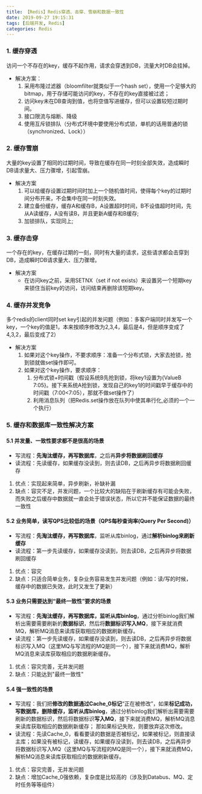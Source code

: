 ```yaml
---
title: 【Redis】Redis穿透、击穿、雪崩和数据一致性
date: 2019-09-27 19:15:31
tags: [后端开发, Redis]
categories: Redis
---
```


### 1. 缓存穿透
访问一个不存在的key，缓存不起作用，请求会穿透到DB，流量大时DB会挂掉。
* 解决方案：
    1. 采用布隆过滤器（bloomfilter就类似于一个hash set），使用一个足够大的bitmap，用于存储可能访问的key，不存在的key直接被过滤；
    2. 访问key未在DB查询到值，也将空值写进缓存，但可以设置较短过期时间。
    3. 接口限流与熔断、降级
    4. 使用互斥锁排队（分布式环境中要使用分布式锁，单机的话用普通的锁（synchronized、Lock））


### 2. 缓存雪崩
大量的key设置了相同的过期时间，导致在缓存在同一时刻全部失效，造成瞬时DB请求量大、压力骤增，引起雪崩。
* 解决方案
    1. 可以给缓存设置过期时间时加上一个随机值时间，使得每个key的过期时间分布开来，不会集中在同一时刻失效。
    2. 建立备份缓存，缓存A和缓存B，A设置超时时间，B不设值超时时间，先从A读缓存，A没有读B，并且更新A缓存和B缓存;
    3. 加锁排队，实现同上;


### 3. 缓存击穿
一个存在的key，在缓存过期的一刻，同时有大量的请求，这些请求都会击穿到DB，造成瞬时DB请求量大、压力骤增。
* 解决方案
    + 在访问key之前，采用SETNX（set if not exists）来设置另一个短期key来锁住当前key的访问，访问结束再删除该短期key。


### 4. 缓存并发竞争
多个redis的client同时set key引起的并发问题（例如：多客户端同时并发写一个key，一个key的值是1，本来按顺序修改为2,3,4，最后是4，但是顺序变成了4,3,2，最后变成了2）
* 解决方案
    1. 如果对这个key操作，不要求顺序：准备一个分布式锁，大家去抢锁，抢到锁就做set操作即可。
    2. 如果对这个key操作，要求顺序：
        1. 分布式锁+时间戳（假设系统B先抢到锁，将key1设置为{ValueB 7:05}。接下来系统A抢到锁，发现自己的key1的时间戳早于缓存中的时间戳（7:00<7:05），那就不做set操作了）
        2. 利用消息队列（把Redis.set操作放在队列中使其串行化,必须的一个一个执行）


### 5. 缓存和数据库一致性解决方案
#### 5.1 并发量、一致性要求都不是很高的场景
+ 写流程：**先淘汰缓存，再写数据库**，之后再**异步将数据刷回缓存**
+ 读流程：先读缓存，如果缓存没读到，则去读DB，之后再异步将数据刷回缓存

1. 优点：实现起来简单，异步刷新，补缺补漏
2. 缺点：容灾不足，并发问题，一个比较大的缺陷在于刷新缓存有可能会失败，而失败之后缓存中数据就一直会处于错误状态，所以它并不能保证数据的最终一致性


#### 5.2 业务简单，读写QPS比较低的场景（QPS每秒查询率(Query Per Second)）
+ 写流程：**先淘汰缓存，再写数据库**，监听从库binlog，通过**解析binlog来刷新缓存**
+ 读流程：第一步先读缓存，如果缓存没读到，则去读DB，之后再异步将数据刷回缓存

1. 优点：容灾
2. 缺点：只适合简单业务，复杂业务容易发生并发问题（例如：读/写的时候，缓存中的数据已失效，此时又发生了更新）


#### 5.3 业务只需要达到“最终一致性”要求的场景
+ 写流程：**先淘汰缓存，再写数据库，监听从库binlog**，通过分析binlog我们解析出需要需要刷新的**数据标识**，然后将**数据标识写入MQ**，接下来就消费MQ，解析MQ消息来读库获取相应的数据刷新缓存。
+ 读流程：第一步先读缓存，如果缓存没读到，则去读DB，之后再异步将数据标识写入MQ（这里MQ与写流程的MQ是同一个），接下来就消费MQ，解析MQ消息来读库获取相应的数据刷新缓存。

1. 优点：容灾完善，无并发问题
2. 缺点：只能达到"最终一致性"


#### 5.4 强一致性的场景
+ 写流程：我们把**修改的数据通过Cache_0标记**“正在被修改”，如果**标记成功，写数据库，删除缓存，监听从库binlog**，通过分析binlog我们解析出需要需要刷新的数据标识，然后将数据标识**写入MQ**，接下来就消费MQ，解析MQ消息来读库获取相应的数据刷新缓存； 那如果标记失败，则要放弃这次修改。
+ 读流程：先读Cache_0，看看要读的数据是否被标记，如果被标记，则直接读主库；如果没有被标记，读缓存，如果缓存没读到，则去读DB，之后再异步将数据标识写入MQ（这里MQ与写流程的MQ是同一个），接下来就消费MQ，解析MQ消息来读库获取相应的数据刷新缓存。

1. 优点：容灾完善，无并发问题
2. 缺点：增加Cache_0强依赖，复杂度是比较高的（涉及到Databus、MQ、定时任务等等组件）

